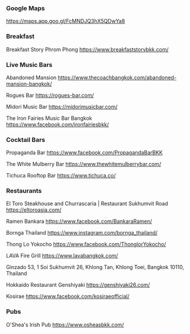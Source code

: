 ### Google Maps
https://maps.app.goo.gl/FcMNDJQ3hX5QDwYa8


### Breakfast

Breakfast Story Phrom Phong
https://www.breakfaststorybkk.com/


### Live Music Bars

Abandoned Mansion
https://www.thecoachbangkok.com/abandoned-mansion-bangkok/

Rogues Bar
https://rogues-bar.com/

Midori Music Bar
https://midorimusicbar.com/

The Iron Fairies Music Bar Bangkok
https://www.facebook.com/ironfairiesbkk/


### Cocktail Bars

Propaganda Bar
https://www.facebook.com/PropagandaBarBKK

The White Mulberry Bar
https://www.thewhitemulberrybar.com/

Tichuca Rooftop Bar
https://www.tichuca.co/


### Restaurants

El Toro Steakhouse and Churrascaria | Restaurant Sukhumvit Road
https://eltoroasia.com/

Ramen Bankara
https://www.facebook.com/BankaraRamen/

Bornga Thailand
https://www.instagram.com/bornga_thailand/

Thong Lo Yokocho
https://www.facebook.com/ThonglorYokocho/

LAVA Fire Grill
https://www.lavabangkok.com/

Ginzado
53, 1 Soi Sukhumvit 26, Khlong Tan, Khlong Toei, Bangkok 10110, Thailand

Hokkaido Restaurant Genshiyaki
https://genshiyaki26.com/

Kosirae
https://www.facebook.com/kosiraeofficial/


### Pubs

O'Shea's Irish Pub
https://www.osheasbkk.com/

